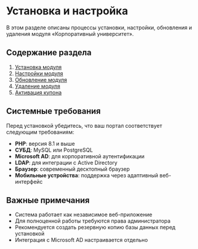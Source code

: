 # Установка и настройка

В этом разделе описаны процессы установки, настройки, обновления и удаления модуля «Корпоративный университет».

## Содержание раздела

1. [Установка модуля](installation.md)
2. [Настройки модуля](settings.md)
3. [Обновление модуля](update.md)
4. [Удаление модуля](uninstall.md)
5. [Активация купона](activation.md)

## Системные требования

Перед установкой убедитесь, что ваш портал соответствует следующим требованиям:

- **PHP**: версия 8.1 и выше
- **СУБД**: MySQL или PostgreSQL
- **Microsoft AD**: для корпоративной аутентификации
- **LDAP**: для интеграции с Active Directory
- **Браузер**: современный десктопный браузер
- **Мобильные устройства**: поддержка через адаптивный веб-интерфейс

## Важные примечания

- Система работает как независимое веб-приложение
- Для полноценной работы требуются права администратора
- Рекомендуется создать резервную копию базы данных перед установкой
- Интеграция с Microsoft AD настраивается отдельно 